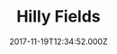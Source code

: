 ---
date: 2017-11-19T12:34:52.000Z
title: Hilly Fields
latitude: 51.88939676406836
longitude: 0.8804534019002996
category: checkin
---